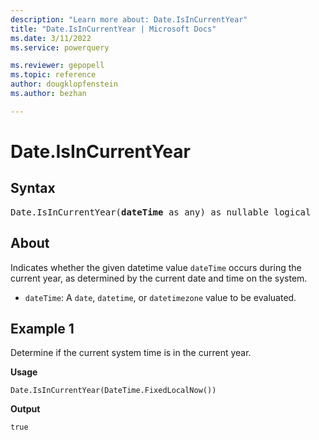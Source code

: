 ```yaml
---
description: "Learn more about: Date.IsInCurrentYear"
title: "Date.IsInCurrentYear | Microsoft Docs"
ms.date: 3/11/2022
ms.service: powerquery

ms.reviewer: gepopell
ms.topic: reference
author: dougklopfenstein
ms.author: bezhan

---
```

# Date.IsInCurrentYear

## Syntax

<pre>
Date.IsInCurrentYear(<b>dateTime</b> as any) as nullable logical  
</pre>
  
## About

Indicates whether the given datetime value `dateTime` occurs during the current year, as determined by the current date and time on the system.

* `dateTime`: A `date`, `datetime`, or `datetimezone` value to be evaluated.

## Example 1

Determine if the current system time is in the current year.

**Usage**

```powerquery-m
Date.IsInCurrentYear(DateTime.FixedLocalNow())
```

**Output**

`true`

